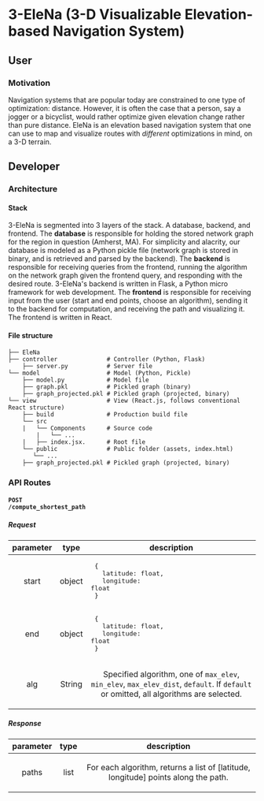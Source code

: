 
# 3-EleNa (3-D Visualizable Elevation-based Navigation System)

## User

### Motivation

Navigation systems that are popular today are constrained to one type of optimization: distance. However, it is often the case that a person, say a jogger or a bicyclist, would rather optimize given elevation change rather than pure distance. EleNa is an elevation based navigation system that one can use to map and visualize routes with *different* optimizations in mind, on a 3-D terrain.

## Developer

### Architecture

#### Stack

3-EleNa is segmented into 3 layers of the stack. A database, backend, and frontend. The **database** is responsible for holding the stored network graph for the region in question (Amherst, MA). For simplicity and alacrity, our database is modeled as a Python pickle file (network graph is stored in binary, and is retrieved and parsed by the backend). The **backend** is responsible for receiving queries from the frontend, running the algorithm on the network graph given the frontend query, and responding with the desired route. 3-EleNa's backend is written in Flask, a Python micro framework for web development. The **frontend** is responsible for receiving input from the user (start and end points, choose an algorithm), sending it to the backend for computation, and receiving the path and visualizing it. The frontend is written in React.

#### File structure

```
├── EleNa
├── controller              # Controller (Python, Flask)
    ├── server.py           # Server file
└── model					# Model (Python, Pickle)
    ├── model.py            # Model file
    ├── graph.pkl           # Pickled graph (binary)
    ├── graph_projected.pkl # Pickled graph (projected, binary)
└── view					# View (React.js, follows conventional React structure)
    ├── build               # Production build file
    └── src
	|   └── Components		# Source code
		|   └── ...
	|	├── index.jsx.      # Root file
    └── public				# Public folder (assets, index.html)
	   └── ...
    ├── graph_projected.pkl # Pickled graph (projected, binary)
```

### API Routes

#### <code>POST /compute_shortest_path</code>

##### Request
| parameter | type | description |
| - | - | - |
| <p align="center">start</p> | <p align="center">object</p> | <pre align="left">&nbsp;{<br>&nbsp;&nbsp;&nbsp;latitude: float,<br>&nbsp;&nbsp;&nbsp;longitude: float<br>&nbsp;}</pre> |
| <p align="center">end</p> | <p align="center">object</p> | <pre align="left">&nbsp;{<br>&nbsp;&nbsp;&nbsp;latitude: float,<br>&nbsp;&nbsp;&nbsp;longitude: float<br>&nbsp;}</pre> |
| <p align="center">alg</p> | <p align="center">String</p> | <p align="center">Specified algorithm, one of `max_elev`, `min_elev`, `max_elev_dist`, `default`. If `default` or omitted, all algorithms are selected.</p> |

##### Response

| parameter | type | description |
| - | - | - |
| <p align="center">paths</p> | <p align="center">list</p> | <p align="center">For each algorithm, returns a list of [latitude, longitude] points along the path.</p> |


